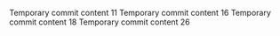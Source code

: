 Temporary commit content 11
Temporary commit content 16
Temporary commit content 18
Temporary commit content 26
